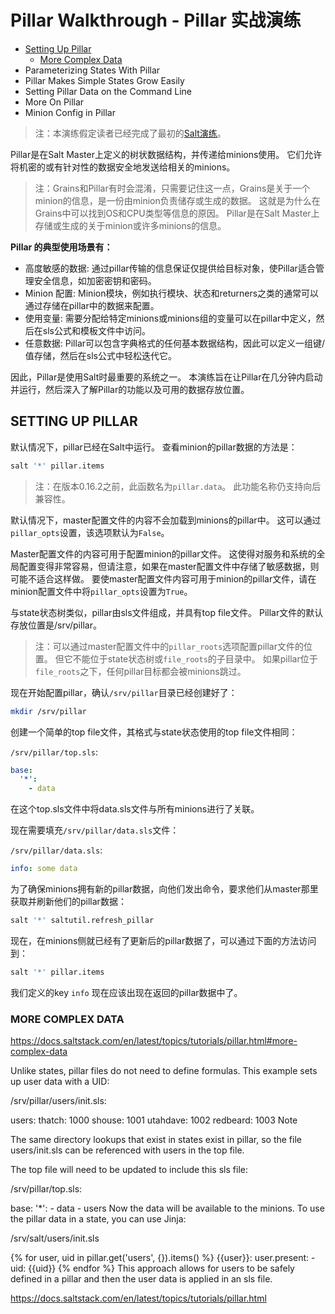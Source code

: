 # Pillar Walkthrough - Pillar 实战演练
+ [Setting Up Pillar](#SETTING-UP-PILLAR)
  - [More Complex Data](#MORE-COMPLEX-DATA)
+ Parameterizing States With Pillar
+ Pillar Makes Simple States Grow Easily
+ Setting Pillar Data on the Command Line
+ More On Pillar
+ Minion Config in Pillar

> 注：本演练假定读者已经完成了最初的[Salt演练](https://docs.saltstack.com/en/latest/topics/tutorials/walkthrough.html#tutorial-salt-walk-through)。

Pillar是在Salt Master上定义的树状数据结构，并传递给minions使用。 它们允许将机密的或有针对性的数据安全地发送给相关的minions。

> 注：Grains和Pillar有时会混淆，只需要记住这一点，Grains是关于一个minion的信息，是一份由minion负责储存或生成的数据。 这就是为什么在Grains中可以找到OS和CPU类型等信息的原因。 Pillar是在Salt Master上存储或生成的关于minion或许多minions的信息。

**Pillar 的典型使用场景有：**
- 高度敏感的数据: 通过pillar传输的信息保证仅提供给目标对象，使Pillar适合管理安全信息，如加密密钥和密码。
- Minion 配置: Minion模块，例如执行模块、状态和returners之类的通常可以通过存储在pillar中的数据来配置。
- 使用变量: 需要分配给特定minions或minions组的变量可以在pillar中定义，然后在sls公式和模板文件中访问。
- 任意数据: Pillar可以包含字典格式的任何基本数据结构，因此可以定义一组键/值存储，然后在sls公式中轻松迭代它。

因此，Pillar是使用Salt时最重要的系统之一。 本演练旨在让Pillar在几分钟内启动并运行，然后深入了解Pillar的功能以及可用的数据存放位置。


## SETTING UP PILLAR
默认情况下，pillar已经在Salt中运行。 查看minion的pillar数据的方法是：
```bash
salt '*' pillar.items
```

> 注：在版本0.16.2之前，此函数名为`pillar.data`。 此功能名称仍支持向后兼容性。

默认情况下，master配置文件的内容不会加载到minions的pillar中。 这可以通过`pillar_opts`设置，该选项默认为`False`。

Master配置文件的内容可用于配置minion的pillar文件。 这使得对服务和系统的全局配置变得非常容易，但请注意，如果在master配置文件中存储了敏感数据，则可能不适合这样做。 要使master配置文件内容可用于minion的pillar文件，请在minion配置文件中将`pillar_opts`设置为`True`。

与state状态树类似，pillar由sls文件组成，并具有top file文件。 Pillar文件的默认存放位置是/srv/pillar。

> 注：可以通过master配置文件中的`pillar_roots`选项配置pillar文件的位置。 但它不能位于state状态树或`file_roots`的子目录中。 如果pillar位于`file_roots`之下，任何pillar目标都会被minions跳过。

现在开始配置pillar，确认`/srv/pillar`目录已经创建好了：
```bash
mkdir /srv/pillar
```
创建一个简单的top file文件，其格式与state状态使用的top file文件相同：

`/srv/pillar/top.sls`:
```yaml
base:
  '*':
    - data
```
在这个top.sls文件中将data.sls文件与所有minions进行了关联。

现在需要填充`/srv/pillar/data.sls`文件：

`/srv/pillar/data.sls`:
```yaml
info: some data
```
为了确保minions拥有新的pillar数据，向他们发出命令，要求他们从master那里获取并刷新他们的pillar数据：
```bash
salt '*' saltutil.refresh_pillar
```
现在，在minions侧就已经有了更新后的pillar数据了，可以通过下面的方法访问到：
```bash
salt '*' pillar.items
```
我们定义的key `info` 现在应该出现在返回的pillar数据中了。


### MORE COMPLEX DATA

https://docs.saltstack.com/en/latest/topics/tutorials/pillar.html#more-complex-data

Unlike states, pillar files do not need to define formulas. This example sets up user data with a UID:

/srv/pillar/users/init.sls:

users:
  thatch: 1000
  shouse: 1001
  utahdave: 1002
  redbeard: 1003
Note

The same directory lookups that exist in states exist in pillar, so the file users/init.sls can be referenced with users in the top file.

The top file will need to be updated to include this sls file:

/srv/pillar/top.sls:

base:
  '*':
    - data
    - users
Now the data will be available to the minions. To use the pillar data in a state, you can use Jinja:

/srv/salt/users/init.sls

{% for user, uid in pillar.get('users', {}).items() %}
{{user}}:
  user.present:
    - uid: {{uid}}
{% endfor %}
This approach allows for users to be safely defined in a pillar and then the user data is applied in an sls file.






https://docs.saltstack.com/en/latest/topics/tutorials/pillar.html
